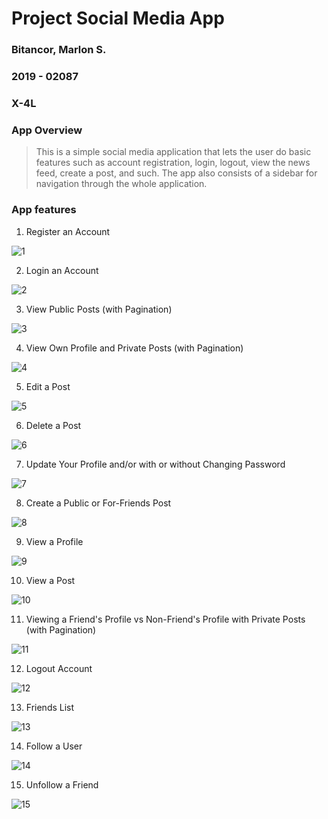 # Project Social Media App
### Bitancor, Marlon S.
### 2019 - 02087
### X-4L

### App Overview
> This is a simple social media application that lets the user do basic features such as account registration, login, logout, view the news
feed, create a post, and such. The app also consists of a sidebar for navigation through the whole application.

### App features
1. Register an Account

![1](img/1.png)

2. Login an Account

![2](img/2.png)

3. View Public Posts (with Pagination)

![3](img/3.png)

4. View Own Profile and Private Posts (with Pagination)

![4](img/4.png)

5. Edit a Post

![5](img/5.png)

6. Delete a Post

![6](img/6.png)

7. Update Your Profile and/or with or without Changing Password

![7](img/7.png)

8. Create a Public or For-Friends Post

![8](img/8.png)

9. View a Profile

![9](img/9.png)

10. View a Post

![10](img/10.png)

11. Viewing a Friend's Profile vs Non-Friend's Profile with Private Posts (with Pagination)

![11](img/11.png)

12. Logout Account

![12](img/12.png)

13. Friends List

![13](img/13.png)

14. Follow a User

![14](img/14.png)

15. Unfollow a Friend

![15](img/15.png)